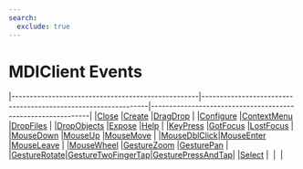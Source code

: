 ```yaml
---
search:
  exclude: true
---
```


<h1 class="heading"><span class="name">MDIClient Events</span></h1>

|---------------------------------------------------|---------------------------------------------------------------|-------------------------------------------------------------|
|[Close](../methodorevents/close.md)                |[Create](../methodorevents/create.md)                          |[DragDrop](../methodorevents/dragdrop.md)                    |
|[Configure](../methodorevents/configure.md)        |[ContextMenu](../methodorevents/contextmenu.md)                |[DropFiles](../methodorevents/dropfiles.md)                  |
|[DropObjects](../methodorevents/dropobjects.md)    |[Expose](../methodorevents/expose.md)                          |[Help](../methodorevents/help.md)                            |
|[KeyPress](../methodorevents/keypress.md)          |[GotFocus](../methodorevents/gotfocus.md)                      |[LostFocus](../methodorevents/lostfocus.md)                  |
|[MouseDown](../methodorevents/mousedown.md)        |[MouseUp](../methodorevents/mouseup.md)                        |[MouseMove](../methodorevents/mousemove.md)                  |
|[MouseDblClick](../methodorevents/mousedblclick.md)|[MouseEnter](../methodorevents/mouseenter.md)                  |[MouseLeave](../methodorevents/mouseleave.md)                |
|[MouseWheel](../methodorevents/mousewheel.md)      |[GestureZoom](../methodorevents/gesturezoom.md)                |[GesturePan](../methodorevents/gesturepan.md)                |
|[GestureRotate](../methodorevents/gesturerotate.md)|[GestureTwoFingerTap](../methodorevents/gesturetwofingertap.md)|[GesturePressAndTap](../methodorevents/gesturepressandtap.md)|
|[Select](../methodorevents/select.md)              |&nbsp;                                                         |&nbsp;                                                       |
